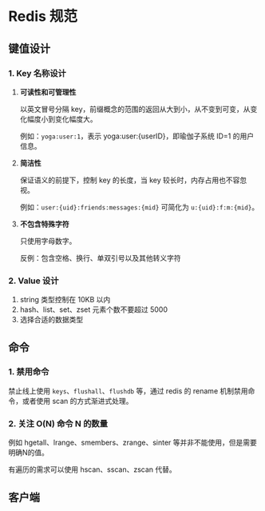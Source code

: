 # Redis 规范

## 键值设计

### 1. Key 名称设计

1. **可读性和可管理性**

   以英文冒号分隔 key，前缀概念的范围的返回从大到小，从不变到可变，从变化幅度小到变化幅度大。

   例如：`yoga:user:1`，表示 yoga:user:{userID}，即瑜伽子系统 ID=1 的用户信息。

2. **简洁性**

   保证语义的前提下，控制 key 的长度，当 key 较长时，内存占用也不容忽视。

   例如：`user:{uid}:friends:messages:{mid}` 可简化为 `u:{uid}:f:m:{mid}`。

3. **不包含特殊字符**

   只使用字母数字。

   反例：包含空格、换行、单双引号以及其他转义字符

### 2. Value 设计

1. string 类型控制在 10KB 以内
2. hash、list、set、zset 元素个数不要超过 5000
3. 选择合适的数据类型

## 命令

### 1. 禁用命令

禁止线上使用 `keys`、`flushall`、`flushdb` 等，通过 redis 的 rename 机制禁用命令，或者使用 scan 的方式渐进式处理。

### 2. 关注 O(N) 命令 N 的数量

例如 hgetall、lrange、smembers、zrange、sinter 等并非不能使用，但是需要明确N的值。

有遍历的需求可以使用 hscan、sscan、zscan 代替。

## 客户端